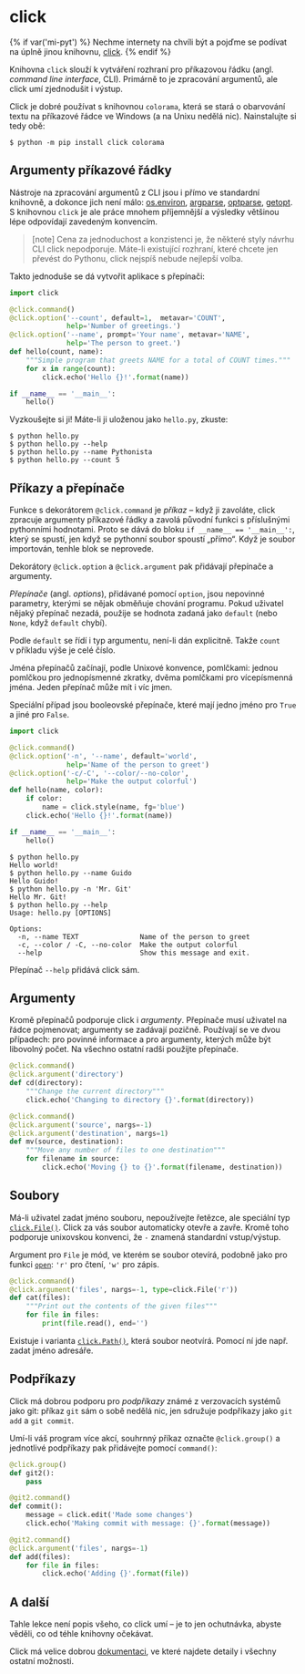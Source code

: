 click
=====

{% if var('mi-pyt') %}
Nechme internety na chvíli být a pojďme se podívat na úplně jinou knihovnu,
[click](http://click.pocoo.org/5/).
{% endif %}

Knihovna `click` slouží k vytváření rozhraní pro příkazovou řádku
(angl. *command line interface*, CLI).
Primárně to je zpracování argumentů, ale click umí zjednodušit i výstup.

Click je dobré používat s knihovnou `colorama`, která se stará o obarvování
textu na příkazové řádce ve Windows (a na Unixu nedělá nic).
Nainstalujte si tedy obě:

```console
$ python -m pip install click colorama
```


## Argumenty příkazové řádky

Nástroje na zpracování argumentů z CLI jsou i přímo ve standardní knihovně,
a dokonce jich není málo: [os.environ], [argparse], [optparse], [getopt].
S knihovnou `click` je ale práce mnohem příjemnější a výsledky většinou
lépe odpovídají zavedeným konvencím.

> [note]
> Cena za jednoduchost a konzistenci je, že některé styly návrhu CLI click
> nepodporuje.
> Máte-li existující rozhraní, které chcete jen převést do Pythonu,
> click nejspíš nebude nejlepší volba.

[os.environ]: https://docs.python.org/3/library/os.html#os.environ
[argparse]: https://docs.python.org/3/library/argparse.html
[optparse]: https://docs.python.org/3/library/optparse.html
[getopt]: https://docs.python.org/3/library/getopt.html

Takto jednoduše se dá vytvořit aplikace s přepínači:

```python
import click

@click.command()
@click.option('--count', default=1,  metavar='COUNT',
              help='Number of greetings.')
@click.option('--name', prompt='Your name', metavar='NAME',
              help='The person to greet.')
def hello(count, name):
    """Simple program that greets NAME for a total of COUNT times."""
    for x in range(count):
        click.echo('Hello {}!'.format(name))

if __name__ == '__main__':
    hello()
```

Vyzkoušejte si ji! Máte-li ji uloženou jako `hello.py`, zkuste:

```console
$ python hello.py
$ python hello.py --help
$ python hello.py --name Pythonista
$ python hello.py --count 5
```


## Příkazy a přepínače

Funkce s dekorátorem `@click.command` je *příkaz* – když ji zavoláte,
click zpracuje argumenty příkazové řádky a zavolá původní funkci
s příslušnými pythonními hodnotami.
Proto se dává do bloku `if __name__ == '__main__':`, který se spustí, jen
když se pythonní soubor spoustí „přímo“.
Když je soubor importován, tenhle blok se neprovede.

Dekorátory `@click.option` a `@click.argument` pak přidávají přepínače
a argumenty.

*Přepínače* (angl. *options*), přidávané pomocí `option`, jsou nepovinné
parametry, kterými se nějak obměňuje chování programu.
Pokud uživatel nějaký přepínač nezadá, použije se hodnota zadaná jako `default`
(nebo `None`, když `default` chybí).

Podle `default` se řídí i typ argumentu, není-li dán explicitně.
Takže `count` v příkladu výše je celé číslo.

Jména přepínačů začínají, podle Unixové konvence, pomlčkami: jednou pomlčkou
pro jednopísmenné zkratky, dvěma pomlčkami pro vícepísmenná jména.
Jeden přepínač může mít i víc jmen.

Speciální případ jsou booleovské přepínače, které mají jedno jméno
pro `True` a jiné pro `False`.

```python
import click

@click.command()
@click.option('-n', '--name', default='world',
              help='Name of the person to greet')
@click.option('-c/-C', '--color/--no-color',
              help='Make the output colorful')
def hello(name, color):
    if color:
        name = click.style(name, fg='blue')
    click.echo('Hello {}!'.format(name))

if __name__ == '__main__':
    hello()
```

```console
$ python hello.py
Hello world!
$ python hello.py --name Guido
Hello Guido!
$ python hello.py -n 'Mr. Git'
Hello Mr. Git!
$ python hello.py --help
Usage: hello.py [OPTIONS]

Options:
  -n, --name TEXT               Name of the person to greet
  -c, --color / -C, --no-color  Make the output colorful
  --help                        Show this message and exit.
```

Přepínač `--help` přidává click sám.


## Argumenty

Kromě přepínačů podporuje click i *argumenty*.
Přepínače musí uživatel na řádce pojmenovat; argumenty se zadávají pozičně.
Používají se ve dvou případech: pro povinné informace a pro argumenty, kterých
může být libovolný počet.
Na všechno ostatní radši použijte přepínače.

```python
@click.command()
@click.argument('directory')
def cd(directory):
    """Change the current directory"""
    click.echo('Changing to directory {}'.format(directory))

@click.command()
@click.argument('source', nargs=-1)
@click.argument('destination', nargs=1)
def mv(source, destination):
    """Move any number of files to one destination"""
    for filename in source:
        click.echo('Moving {} to {}'.format(filename, destination))
```


## Soubory

Má-li uživatel zadat jméno souboru, nepoužívejte řetězce, ale speciální typ
[`click.File()`](http://click.pocoo.org/5/api/#click.File).
Click za vás soubor automaticky otevře a zavře.
Kromě toho podporuje unixovskou konvenci, že `-` znamená standardní
vstup/výstup.

Argument pro `File` je mód, ve kterém se soubor otevírá, podobně jako pro
funkci [`open`](https://docs.python.org/3/library/functions.html#open):
`'r'` pro čtení, `'w'` pro zápis.

```python
@click.command()
@click.argument('files', nargs=-1, type=click.File('r'))
def cat(files):
    """Print out the contents of the given files"""
    for file in files:
        print(file.read(), end='')
```

Existuje i varianta [`click.Path()`](http://click.pocoo.org/5/api/#click.Path),
která soubor neotvírá. Pomocí ní jde např. zadat jméno adresáře.


## Podpříkazy

Click má dobrou podporu pro *podpříkazy* známé z verzovacích systémů jako git:
příkaz `git` sám o sobě nedělá nic, jen sdružuje podpříkazy jako `git add`
a `git commit`.

Umí-li váš program více akcí, souhrnný příkaz označte `@click.group()`
a jednotlivé podpříkazy pak přidávejte pomocí `command()`:

```python
@click.group()
def git2():
    pass

@git2.command()
def commit():
    message = click.edit('Made some changes')
    click.echo('Making commit with message: {}'.format(message))

@git2.command()
@click.argument('files', nargs=-1)
def add(files):
    for file in files:
        click.echo('Adding {}'.format(file))
```


## A další

Tahle lekce není popis všeho, co click umí – je to jen ochutnávka,
abyste věděli, co od téhle knihovny očekávat.

Click má velice dobrou [dokumentaci], ve které najdete detaily i všechny
ostatní možnosti.

[dokumentaci]: http://click.pocoo.org/5/


